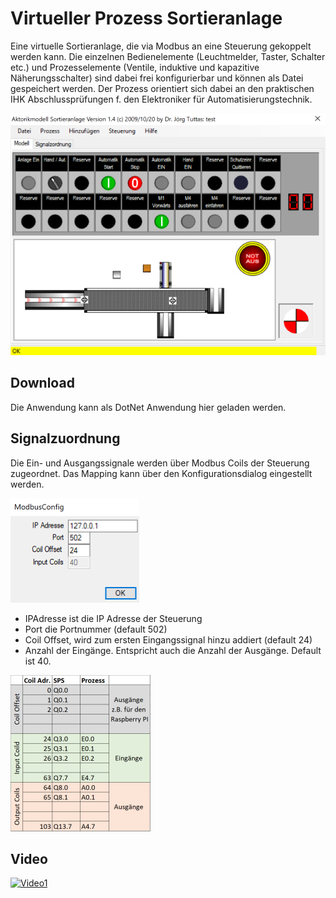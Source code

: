 # Virtueller Prozess Sortieranlage
Eine virtuelle Sortieranlage, die via Modbus an eine Steuerung gekoppelt werden kann. Die einzelnen Bedienelemente (Leuchtmelder, Taster, Schalter etc.) und Prozesselemente (Ventile, induktive und kapazitive Näherungsschalter) sind dabei frei konfigurierbar und können als Datei gespeichert werden. Der Prozess orientiert sich dabei an den praktischen IHK Abschlussprüfungen f. den Elektroniker für Automatisierungstechnik. 

![screenshot](Dok/screen1.png)

## Download
Die Anwendung kann als DotNet Anwendung hier geladen werden.

## Signalzuordnung
Die Ein- und Ausgangssignale werden über Modbus Coils der Steuerung zugeordnet. Das Mapping kann über den Konfigurationsdialog eingestellt werden.

![config](Dok/config.png)

- IPAdresse ist die IP Adresse der Steuerung
- Port die Portnummer (default 502)
- Coil Offset, wird zum ersten Eingangssignal hinzu addiert (default 24)
- Anzahl der Eingänge. Entspricht auch die Anzahl der Ausgänge. Default ist 40.

![mapping](Dok/mapping.png) 

## Video

[![Video1](http://img.youtube.com/vi/XKBg1DxUFII/0.jpg)](http://www.youtube.com/watch?v=XKBg1DxUFII)

